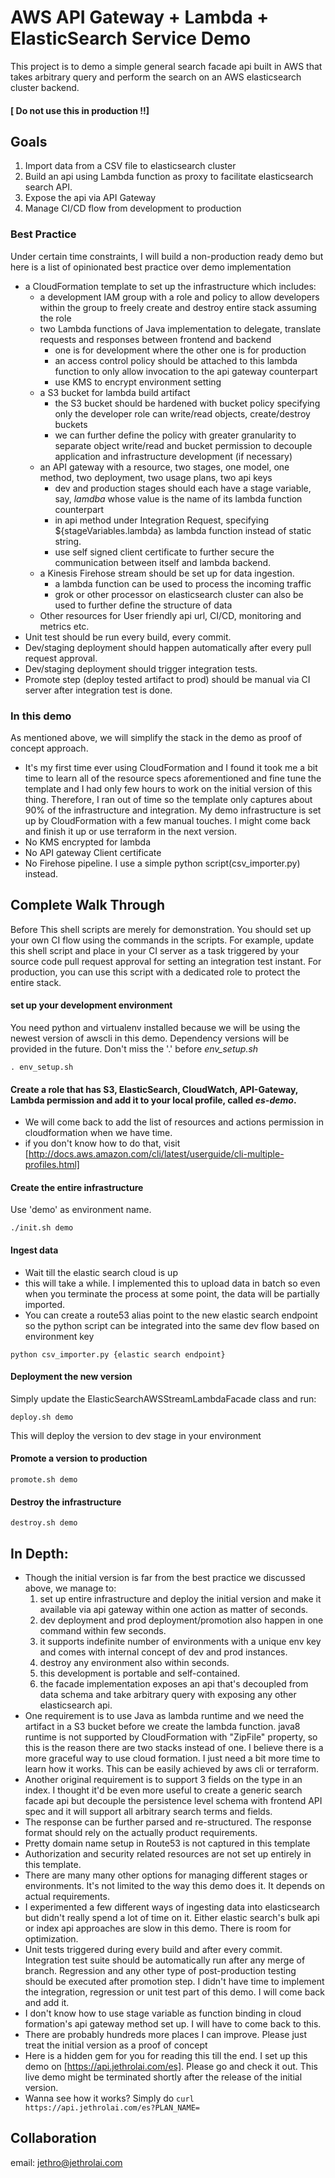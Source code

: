 # AWS API Gateway + Lambda + ElasticSearch Service Demo
This project is to demo a simple general search facade api built in AWS that takes arbitrary query and perform the search on an AWS elasticsearch cluster backend.  
#### \[ Do not use this in production !!\]

## Goals
1. Import data from a CSV file to elasticsearch cluster
1. Build an api using Lambda function as proxy to facilitate elasticsearch search API.
1. Expose the api via API Gateway
1. Manage CI/CD flow from development to production

### Best Practice
Under certain time constraints, I will build a non-production ready demo but here is a list of opinionated best practice over demo implementation

- a CloudFormation template to set up the infrastructure which includes:
  - a development IAM group with a role and policy to allow developers within the group to freely create and destroy entire stack assuming the role
  - two Lambda functions of Java implementation to delegate, translate requests and responses between frontend and backend
    - one is for development where the other one is for production
    - an access control policy should be attached to this lambda function to only allow invocation to the api gateway counterpart
    - use KMS to encrypt environment setting
  - a S3 bucket for lambda build artifact
    - the S3 bucket should be hardened with bucket policy specifying only the developer role can write/read objects, create/destroy buckets
    - we can further define the policy with greater granularity to separate object write/read and bucket permission to decouple application and infrastructure development (if necessary)
  - an API gateway with a resource, two stages, one model, one method, two deployment, two usage plans, two api keys
    - dev and production stages should each have a stage variable, say, _lamdba_ whose value is the name of its lambda function counterpart
    - in api method under Integration Request, specifying ${stageVariables.lambda} as lambda function instead of static string.
    - use self signed client certificate to further secure the communication between itself and lambda backend.
  - a Kinesis Firehose stream should be set up for data ingestion.
    - a lambda function can be used to process the incoming traffic
    - grok or other processor on elasticsearch cluster can also be used to further define the structure of data
  - Other resources for User friendly api url, CI/CD, monitoring and metrics etc.
- Unit test should be run every build, every commit.
- Dev/staging deployment should happen automatically after every pull request approval.
- Dev/staging deployment should trigger integration tests.
- Promote step (deploy tested artifact to prod) should be manual via CI server after integration test is done.  

### In this demo
As mentioned above, we will simplify the stack in the demo as proof of concept approach.
- It's my first time ever using CloudFormation and I found it took me a bit time to learn all of the resource specs aforementioned and fine tune the template and I had only few hours to work on the initial version of this thing. Therefore, I ran out of time so the template only captures about 90% of the infrastructure and integration. My demo infrastructure is set up by CloudFormation with a few manual touches. I might come back and finish it up or use terraform in the next version.
- No KMS encrypted for lambda
- No API gateway Client certificate
- No Firehose pipeline. I use a simple python script(csv_importer.py) instead.


## Complete Walk Through

Before
This shell scripts are merely for demonstration. You should set up your own CI flow using the commands in the scripts. For example, update this shell script and place in your CI server as a task triggered by your source code pull request approval for setting an integration test instant. For production, you can use this script with a dedicated role to protect the entire stack.


#### set up your development environment
You need python and virtualenv installed because we will be using the newest version of awscli in this demo.
Dependency versions will be provided in the future.
Don't miss the '.' before _env_setup.sh_
```
. env_setup.sh
```

#### Create a role that has S3, ElasticSearch, CloudWatch, API-Gateway, Lambda permission and add it to your local profile, called _es-demo_.
  * We will come back to add the list of resources and actions permission in cloudformation when we have time.
  * if you don't know how to do that, visit [http://docs.aws.amazon.com/cli/latest/userguide/cli-multiple-profiles.html]

#### Create the entire infrastructure
Use 'demo' as environment name.
```
./init.sh demo
```

#### Ingest data
  * Wait till the elastic search cloud is up
  * this will take a while. I implemented this to upload data in batch so even when you terminate the process at some point, the data will be partially imported.  
  * You can create a route53 alias point to the new elastic search endpoint so the python script can be integrated into the same dev flow based on environment key
```
python csv_importer.py {elastic search endpoint}
```

#### Deployment the new version
Simply update the ElasticSearchAWSStreamLambdaFacade class and run:
```
deploy.sh demo
```
This will deploy the version to dev stage in your environment

#### Promote a version to production
```
promote.sh demo
```

#### Destroy the infrastructure
```
destroy.sh demo
```

## In Depth:
  * Though the initial version is far from the best practice we discussed above, we manage to:
    1. set up entire infrastructure and deploy the initial version and make it available via api gateway within one action as matter of seconds.
    2. dev deployment and prod deployment/promotion also happen in one command within few seconds.
    3. it supports indefinite number of environments with a unique env key and comes with internal concept of dev and prod instances.
    4. destroy any environment also within seconds.
    5. this development is portable and self-contained.
    6. the facade implementation exposes an api that's decoupled from data schema and take arbitrary query with exposing any other elasticsearch api.
  * One requirement is to use Java as lambda runtime and we need the artifact in a S3 bucket before we create the lambda function. java8 runtime is not supported by CloudFormation with "ZipFile" property, so this is the reason there are two stacks instead of one. I believe there is a more graceful way to use cloud formation. I just need a bit more time to learn how it works. This can be easily achieved by aws cli or terraform.
  * Another original requirement is to support 3 fields on the type in an index. I thought it'd be even more useful to create a generic search facade api but decouple the persistence level schema with frontend API spec and it will support all arbitrary search terms and fields.
  * The response can be further parsed and re-structured. The response format should rely on the actually product requirements.
  * Pretty domain name setup in Route53 is not captured in this template
  * Authorization and security related resources are not set up entirely in this template.
  * There are many many other options for managing different stages or environments. It's not limited to the way this demo does it. It depends on actual requirements.
  * I experimented a few different ways of ingesting data into elasticsearch but didn't really spend a lot of time on it. Either elastic search's bulk api or index api approaches are slow in this demo. There is room for optimization.
  * Unit tests triggered during every build and after every commit. Integration test suite should be automatically run after any merge of branch. Regression and any other type of post-production testing should be executed after promotion step. I didn't have time to implement the integration, regression or unit test part of this demo. I will come back and add it.
  * I don't know how to use stage variable as function binding in cloud formation's api gateway method set up. I will have to come back to this.
  * There are probably hundreds more places I can improve. Please just treat the initial version as a proof of concept
  * Here is a hidden gem for you for reading this till the end. I set up this demo on [https://api.jethrolai.com/es]. Please go and check it out. This live demo might be terminated shortly after the release of the initial version.
  * Wanna see how it works? Simply do `curl https://api.jethrolai.com/es?PLAN_NAME=`

## Collaboration
  email: jethro@jethrolai.com
